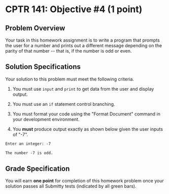 # CPTR 141: Objective #4 (1 point)

## Problem Overview

Your task in this homework assignment is to write a program that prompts the user for a number and prints out a different message depending on the parity of that number -- that is, if the number is odd or even.

## Solution Specifications

Your solution to this problem must meet the following criteria.

1. You must use `input` and `print` to get data from the user and display output.

2. You must use an `if` statement control branching.

3. You must format your code using the "Format Document" command in your development environment.

4. You **must** produce output exactly as shown below given the user inputs of "-7".

```html
Enter an integer: -7

The number -7 is odd.
```

## Grade Specification

You will earn **one point** for completion of this homework problem once your solution passes all Submitty tests (indicated by all green bars).
